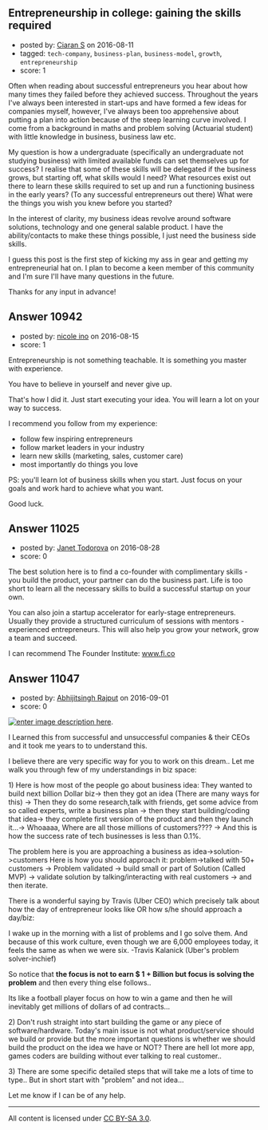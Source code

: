 ## Entrepreneurship in college: gaining the skills required

- posted by: [Ciaran S](https://stackexchange.com/users/6661690/ciaran-s) on 2016-08-11
- tagged: `tech-company`, `business-plan`, `business-model`, `growth`, `entrepreneurship`
- score: 1

Often when reading about successful entrepreneurs you hear about how many times they failed before they achieved success. Throughout the years I've always been interested in start-ups and have formed a few ideas for companies myself, however, I've always been too apprehensive about putting a plan into action because of the steep learning curve involved. I come from a background in maths and problem solving (Actuarial student) with little knowledge in business, business law etc.

My question is how a undergraduate (specifically an undergraduate not studying business) with limited available funds can set themselves up for success? I realise that some of these skills will be delegated if the business grows, but starting off, what skills would I need? What resources exist out there to learn these skills required to set up and run a functioning business in the early years? (To any successful entrepreneurs out there) What were the things you wish you knew before you started?

In the interest of clarity, my business ideas revolve around software solutions, technology and one general salable product. I have the ability/contacts to make these things possible, I just need the business side skills.

I guess this post is the first step of kicking my ass in gear and getting my entrepreneurial hat on. I plan to become a keen member of this community and I'm sure I'll have many questions in the future.

Thanks for any input in advance!


## Answer 10942

- posted by: [nicole ino](https://stackexchange.com/users/3739969/nicole-ino) on 2016-08-15
- score: 1

Entrepreneurship is not something teachable. It is something you master with experience. 

You have to believe in yourself and never give up.

That's how I did it. Just start executing your idea. You will learn a lot on your way to success.  


I recommend you follow from my experience: 

 - follow few inspiring entrepreneurs
 - follow market leaders in your industry 
 - learn new skills (marketing, sales, customer care) 
 - most importantly do things you love

PS: you'll learn lot of business skills when you start. Just focus on your goals and work hard to achieve what you want. 

Good luck.  

 

   

   


## Answer 11025

- posted by: [Janet Todorova](https://stackexchange.com/users/7047617/janet-todorova) on 2016-08-28
- score: 0

The best solution here is to find a co-founder with complimentary skills - you build the product, your partner can do the business part. Life is too short to learn all the necessary skills to build a successful startup on your own.

You can also join a startup accelerator for early-stage entrepreneurs. Usually they provide a structured curriculum of sessions with mentors - experienced entrepreneurs. This will also help you grow your network, grow a team and succeed.

I can recommend The Founder Institute: www.fi.co


## Answer 11047

- posted by: [Abhijitsingh Rajput](https://stackexchange.com/users/4225071/abhijitsingh-rajput) on 2016-09-01
- score: 0

<p><a href="https://i.stack.imgur.com/PLnWk.jpg" rel="nofollow noreferrer"><img src="https://i.stack.imgur.com/PLnWk.jpg" alt="enter image description here"></a>. </p>

<p>I Learned this from successful and unsuccessful companies &amp; their CEOs and it took me years to to understand this. </p>

<p>I believe there are very specific way for you to work on this dream.. Let me walk you through few of my understandings in biz space:</p>

<p>1) Here is how most of the people go about business idea: They wanted to build next billion Dollar biz-> then they got an idea (There are many ways for this) -> Then they do some research,talk with friends, get some advice from so called experts, write a business plan -> then they start building/coding that idea-> they complete first version of the product and then they launch it...-> Whoaaaa, Where are all those millions of customers???? -> And this is how the success rate of tech businesses is less than 0.1%.</p>

<p>The problem here is you are approaching a business as idea->solution->customers Here is how you should approach it: problem->talked with 50+ customers -> Problem validated -> build small or part of Solution (Called MVP) -> validate solution by talking/interacting with real customers -> and then iterate.</p>

<p>There is a wonderful saying by Travis (Uber CEO) which precisely talk about how the day of entrepreneur looks like OR how s/he should approach a day/biz:</p>

<p>I wake up in the morning with a list of problems and I go solve them. And because of this work culture, even though we are 6,000 employees today, it feels the same as when we were six. -Travis Kalanick (Uber's problem solver-inchief)</p>

<p>So notice that <strong>the focus is not to earn $ 1 + Billion but focus is solving the problem</strong> and then every thing else follows..</p>

<p>Its like a football player focus on how to win a game and then he will inevitably get millions of dollars of ad contracts...</p>

<p>2) Don't rush straight into start building the game or any piece of software/hardware. Today's main issue is not what product/service should we build or provide but the more important questions is whether we should build the product on the idea we have or NOT? There are hell lot more app, games coders are building without ever talking to real customer..</p>

<p>3) There are some specific detailed steps that will take me a lots of time to type.. But in short start with "problem" and not idea...</p>

<p>Let me know if I can be of any help.</p>




---

All content is licensed under [CC BY-SA 3.0](https://creativecommons.org/licenses/by-sa/3.0/).
